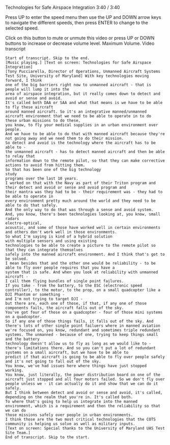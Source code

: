      

Technologies for Safe Airspace Integration
3:40 / 3:40

Press UP to enter the speed menu then use the UP and DOWN arrow keys to navigate the different speeds, then press ENTER to change to the selected speed.

Click on this button to mute or unmute this video or press UP or DOWN buttons to increase or decrease volume level.
Maximum Volume.
Video transcript

    Start of transcript. Skip to the end.
    [Music playing.] [Text on screen: Technologies for Safe Airspace Integration]
    [Tony Pucciarella, Director of Operations, Unmanned Aircraft Systems Test Site, University of Maryland] With key technologies moving forward, I think
    one of the big barriers right now to unmanned aircraft - that is people will lump it into the
    area of airspace integration, but it really comes down to detect and avoid or sense and avoid.
    It's called both DAA or SAA and what that means is we have to be able to fly these aircraft
    around manned aircraft. So it's an integrative manned/unmanned aircraft environment that we need to be able to operate in to do
    these urban missions to do these,
    you know, to fly your medical supplies in an urban environment over people.
    And we have to be able to do that with manned aircraft because they're not going away and we need them to do their mission.
    So detect and avoid is the technology where the aircraft has to be able to -
    the unmanned aircraft - has to detect manned aircraft and then be able to relay that
    information down to the remote pilot, so that they can make corrective actions to avoid from hitting them.
    So that has been one of the big technology
    study
    programs over the last 10 years.
    I worked on that with the Navy as part of their Triton program and their detect and avoid or sense and avoid program and
    their mantra was they had to be - their requirement was - they had to be able to operate in
    every environment pretty much around the world and they need to be able to do that safely.
    And the only way to do that was through a sense and avoid system.
    And, you know, there's been technologies looking at, you know, small radars
    electro-optical,
    acoustic, and some of those have worked well in certain environments and others don't work well in those environments.
    So what I'm saying is kind of a hybrid solution
    with multiple sensors and using existing
    technologies to be able to create a picture to the remote pilot so that they can integrate themselves
    safely into the manned aircraft environment. And I think that's got to be solved.
    I mean besides that and the other one would be reliability - to be able to fly over people requires that you have a
    system that is safe. And when you look at reliability with unmanned aircraft -
    I call them flying bundles of single point failures.
    If you take - from the battery, to the ESC (electronic speed controller), to the motor, to the prop, on a small quadcopter like a DJI Phantom or something -
    and I'm not trying to target DJI -
    but there are, each one of those, if that, if any one of those components fails, the aircraft falls out of the sky.
    You've got four of those on a quadcopter - four of those mini systems on a quadcopter.
    So if any one of those things fails, it falls out of the sky. And there's lots of other single point failuers where in manned aviation
    we're focused on, you know, redundant and sometimes triple redundant systems. The unmanned - because of one, trying to keep things small and the battery
    technology doesn't allow us to fly as long as we would like to -
    there's limitations there. And so you can't put a lot of redundant systems on a small aircraft, but we have to be able to
    predict if that aircraft is going to be able to fly over people safely and it's not going to fall out of the sky.
    You know, we've had issues here where things have just stopped working.
    You know, just literally, the power distribution board on one of the aircraft just stopped and all four motors failed. So we don't fly over
    people unless we - it can actually do it and show that we can do it safely.
    But I think between detect and avoid or sense and avoid, it's called, depending on the realm that you're in. It's called both.
    To where that's going to help us integrate into the manned environment, which is a requirement and then the reliability so that we can do
    those missions safely over people in urban environments.
    I think those are the two most critical technologies that the COTS community is helping us solve as well as military inputs.
    [Text on screen: Special thanks to the University of Maryland UAS Test Site Team.]
    End of transcript. Skip to the start.